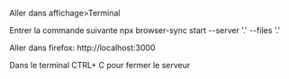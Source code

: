 Aller dans affichage>Terminal

Entrer la commande suivante
npx browser-sync start --server '.' --files '.'

Aller dans firefox:
http://localhost:3000

Dans le terminal CTRL+ C pour fermer le serveur